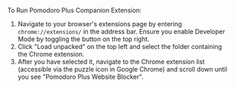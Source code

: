 To Run Pomodoro Plus Companion Extension:

1. Navigate to your browser's extensions page by entering `chrome://extensions/` in the address bar. Ensure you enable Developer Mode by toggling the button on the top right.
2. Click "Load unpacked" on the top left and select the folder containing the Chrome extension.
3. After you have selected it, navigate to the Chrome extension list (accessible via the puzzle icon in Google Chrome) and scroll down until you see "Pomodoro Plus Website Blocker".
